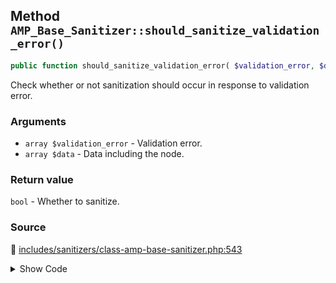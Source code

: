 ## Method `AMP_Base_Sanitizer::should_sanitize_validation_error()`

```php
public function should_sanitize_validation_error( $validation_error, $data = array() );
```

Check whether or not sanitization should occur in response to validation error.

### Arguments

* `array $validation_error` - Validation error.
* `array $data` - Data including the node.

### Return value

`bool` - Whether to sanitize.

### Source

:link: [includes/sanitizers/class-amp-base-sanitizer.php:543](/includes/sanitizers/class-amp-base-sanitizer.php#L543-L549)

<details>
<summary>Show Code</summary>

```php
public function should_sanitize_validation_error( $validation_error, $data = [] ) {
	if ( empty( $this->args['validation_error_callback'] ) || ! is_callable( $this->args['validation_error_callback'] ) ) {
		return true;
	}
	$validation_error = $this->prepare_validation_error( $validation_error, $data );
	return false !== call_user_func( $this->args['validation_error_callback'], $validation_error, $data );
}
```

</details>
